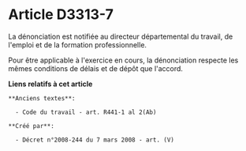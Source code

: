 # Article D3313-7

La dénonciation est notifiée au directeur départemental du travail, de l'emploi et de la formation professionnelle.

Pour être applicable à l'exercice en cours, la dénonciation respecte les mêmes conditions de délais et de dépôt que l'accord.

**Liens relatifs à cet article**

	**Anciens textes**:

	  - Code du travail - art. R441-1 al 2(Ab)

	**Créé par**:

	  - Décret n°2008-244 du 7 mars 2008 - art. (V)
